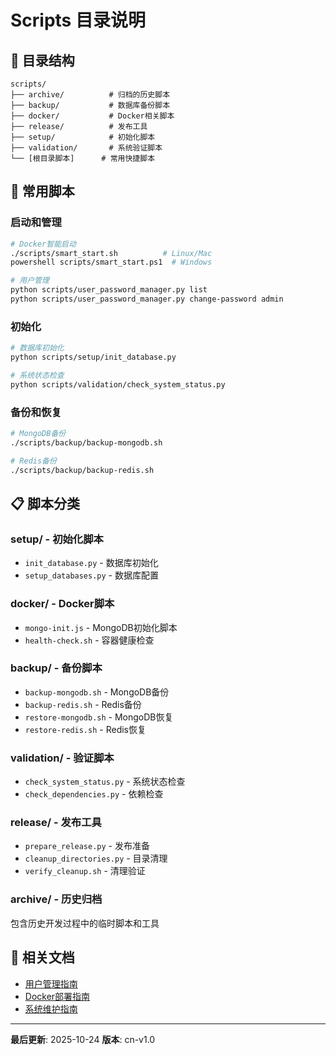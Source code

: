 # Scripts 目录说明

## 📁 目录结构

```
scripts/
├── archive/          # 归档的历史脚本
├── backup/           # 数据库备份脚本
├── docker/           # Docker相关脚本
├── release/          # 发布工具
├── setup/            # 初始化脚本
├── validation/       # 系统验证脚本
└── [根目录脚本]      # 常用快捷脚本
```

## 🚀 常用脚本

### 启动和管理

```bash
# Docker智能启动
./scripts/smart_start.sh          # Linux/Mac
powershell scripts/smart_start.ps1  # Windows

# 用户管理
python scripts/user_password_manager.py list
python scripts/user_password_manager.py change-password admin
```

### 初始化

```bash
# 数据库初始化
python scripts/setup/init_database.py

# 系统状态检查
python scripts/validation/check_system_status.py
```

### 备份和恢复

```bash
# MongoDB备份
./scripts/backup/backup-mongodb.sh

# Redis备份
./scripts/backup/backup-redis.sh
```

## 📋 脚本分类

### setup/ - 初始化脚本
- `init_database.py` - 数据库初始化
- `setup_databases.py` - 数据库配置

### docker/ - Docker脚本
- `mongo-init.js` - MongoDB初始化脚本
- `health-check.sh` - 容器健康检查

### backup/ - 备份脚本
- `backup-mongodb.sh` - MongoDB备份
- `backup-redis.sh` - Redis备份
- `restore-mongodb.sh` - MongoDB恢复
- `restore-redis.sh` - Redis恢复

### validation/ - 验证脚本
- `check_system_status.py` - 系统状态检查
- `check_dependencies.py` - 依赖检查

### release/ - 发布工具
- `prepare_release.py` - 发布准备
- `cleanup_directories.py` - 目录清理
- `verify_cleanup.sh` - 清理验证

### archive/ - 历史归档
包含历史开发过程中的临时脚本和工具

## 🔗 相关文档

- [用户管理指南](../docs/guides/user-management.md)
- [Docker部署指南](../docs/deployment/docker-guide.md)
- [系统维护指南](../docs/maintenance/system-maintenance.md)

---

**最后更新**: 2025-10-24
**版本**: cn-v1.0
